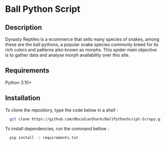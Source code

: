 # Ball Python Script



## Description


Dynasty Reptiles is a ecommerce that sells many species of snakes, among these are the ball pythons, a popular snake species commonly breed for its rich colors and patterns also known as morphs. This spider 
main objective is to gather data and analyse morph availability over this site.

## Requirements

Python 3.10+


## Installation

To clone the repository, type the code below in a shell :

```bash
  git clone https://github.com/ObsidianShark/BallPythonScript-Scrapy.git 
```

To install dependencies, run the command bellow :

```bash
  pip install -r requirements.txt
